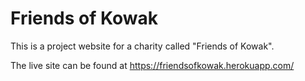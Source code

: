 # Friends of Kowak

This is a project website for a charity called "Friends of Kowak".

The live site can be found at https://friendsofkowak.herokuapp.com/

